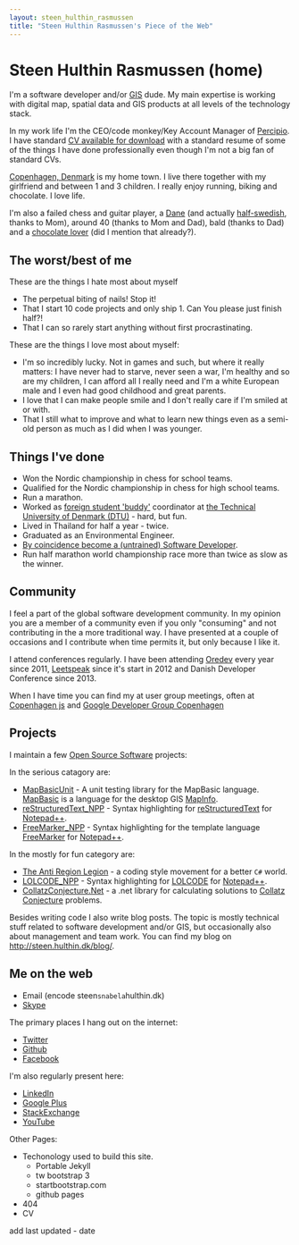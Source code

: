```yaml
---
layout: steen_hulthin_rasmussen
title: "Steen Hulthin Rasmussen's Piece of the Web"
---
```


# Steen Hulthin Rasmussen (home)

I'm a software developer and/or [GIS](http://en.wikipedia.org/wiki/Geographic_information_system) dude. My main expertise is working with digital map, spatial data and GIS products at all levels of the technology stack. 

In my work life I'm the CEO/code monkey/Key Account Manager of [Percipio](http://percipio.dk). I have standard [CV available for download](https://dl.dropboxusercontent.com/u/211064/percipio/CV/cv_steen_hulthin_rasmussen.pdf) with a standard resume of some of the things I have done professionally even though I'm not a big fan of standard CVs. 

[Copenhagen, Denmark](http://en.wikipedia.org/wiki/Copenhagen) is my home town. I live there together with my girlfriend and between 1 and 3 children. I really enjoy running, biking and chocolate. I love life.

I'm also a failed chess and guitar player, a [Dane](http://en.wikipedia.org/wiki/Danes) (and actually [half-swedish](http://en.wikipedia.org/wiki/Swedes), thanks to Mom), around 40 (thanks to Mom and Dad), bald (thanks to Dad) and a [chocolate lover](http://en.wikipedia.org/wiki/Chocoholic) (did I mention that already?). 

## The worst/best of me

These are the things I hate most about myself

* The perpetual biting of nails! Stop it!
* That I start 10 code projects and only ship 1. Can You please just finish half?!
* That I can so rarely start anything without first procrastinating.

These are the things I love most about myself: 

* I'm so incredibly lucky. Not in games and such, but where it really matters: I have never had to starve, never seen a war, I'm healthy and so are my children, I can afford all I really need and I'm a white European male and I even had good childhood and great parents.
* I love that I can make people smile and I don't really care if I'm smiled at or with.
* That I still what to improve and what to learn new things even as a semi-old person as much as I did when I was younger. 

## Things I've done 

* Won the Nordic championship in chess for school teams.
* Qualified for the Nordic championship in chess for high school teams.
* Run a marathon.
* Worked as [foreign student 'buddy'](http://www.dtu.dk/english/news/2014/05/welcome-to-denmark!-want-to-be-buddies) coordinator at [the Technical University of Denmark (DTU)](http://www.dtu.dk/english) - hard, but fun. 
* Lived in Thailand for half a year - twice.
* Graduated as an Environmental Engineer.
* [By coincidence become a (untrained) Software Developer](http://steen.hulthin.dk/blog/the-programmer-or-there-and-never-back-again/).
* Run half marathon world championship race more than twice as slow as the winner.

## Community

I feel a part of the global software development community. In my opinion you are a member of a community even if you only "consuming" and not contributing in the a more traditional way. I have presented at a couple of occasions and I contribute when time permits it, but only because I like it. 

I attend conferences regularly. I have been attending [Oredev](http://oredev.org) every year since 2011, [Leetspeak](http://leetspeak.se) since it's start in 2012 and Danish Developer Conference since 2013.

When I have time you can find my at user group meetings, often at [Copenhagen js](http://copenhagenjs.dk/) and [Google Developer Group Copenhagen](https://plus.google.com/113724797202166933848/about)

## Projects

I maintain a few [Open Source Software](http://opensource.com/resources/what-open-source) projects:
 
In the serious catagory are: 

* [MapBasicUnit](http://steenhulthin.github.io/MapBasicUnit/) - A unit testing library for the MapBasic language. [MapBasic](http://www.mapinfo.com/product/mapinfo-mapbasic/) is a language for the desktop GIS [MapInfo](http://www.mapinfo.com/).
* [reStructuredText_NPP](http://steenhulthin.github.io/reStructuredText_NPP/) - Syntax highlighting for [reStructuredText](http://en.wikipedia.org/wiki/ReStructuredText) for [Notepad++](http://notepad-plus-plus.org/).
* [FreeMarker_NPP](http://steenhulthin.github.io/freemarker_NPP/) - Syntax highlighting for the template language [FreeMarker](http://en.wikipedia.org/wiki/ReStructuredText) for [Notepad++](http://notepad-plus-plus.org/).

In the mostly for fun category are:

* [The Anti Region Legion](http://anti-region-legion.org) - a coding style movement for a better `C#` world. 
* [LOLCODE_NPP](http://steenhulthin.github.io/LOLCODE_NPP/) - Syntax highlighting for [LOLCODE](http://en.wikipedia.org/wiki/LOLCODE) for [Notepad++](http://notepad-plus-plus.org/).
* [CollatzConjecture.Net](https://github.com/steenhulthin/CollatzConjecture.Net) - a .net library for calculating solutions to [Collatz Conjecture](http://en.wikipedia.org/wiki/Collatz_conjecture) problems. 

Besides writing code I also write blog posts. The topic is mostly technical stuff related to software development and/or GIS, but occasionally also about management and team work. You can find my blog on <http://steen.hulthin.dk/blog/>.

## Me on the web

- Email (encode steen`snabela`hulthin.dk)
- [Skype](skype:steenhulthin?call)

The primary places I hang out on the internet:
* [Twitter](http://twitter.com/steenhulthin)
* [Github](http://github.com/steenhulthin)
* [Facebook](https://www.facebook.com/steenhulthin)

I'm also regularly present here: 
- [LinkedIn](https://www.linkedin.com/in/steenhulthin)
- [Google Plus](https://plus.google.com/+SteenHulthinRasmussen)
- [StackExchange](http://stackexchange.com/users/287456/steenhulthin?tab=accounts)
- [YouTube](https://www.youtube.com/user/steenhulthin)

Other Pages:

* Techonology used to build this site.
	* Portable Jekyll
	* tw bootstrap 3
	* startbootstrap.com
	* github pages
* 404
* CV

add last updated - date